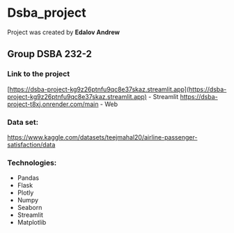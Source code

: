 # Dsba_project

Project was created by **Edalov Andrew**

## Group DSBA 232-2

### Link to the project
[https://dsba-project-kg9z26ptnfu9qc8e37skaz.streamlit.app](https://dsba-project-kg9z26ptnfu9qc8e37skaz.streamlit.app) - Streamlit
https://dsba-project-t8xj.onrender.com/main - Web

### Data set: 
https://www.kaggle.com/datasets/teejmahal20/airline-passenger-satisfaction/data

### Technologies:
* Pandas
* Flask 
* Plotly 
* Numpy
* Seaborn
* Streamlit
* Matplotlib

